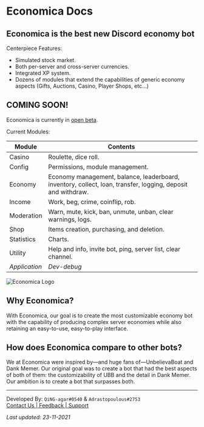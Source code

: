 # Economica Docs

## Economica is the best new Discord economy bot
Centerpiece Features:
- Simulated stock market.
- Both per-server and cross-server currencies.
- Integrated XP system.
- Dozens of modules that extend the capabilities of generic economy<br>
	aspects (Gifts, Auctions, Casino, Player Shops, etc...)

## COMING SOON!
Economica is currently in [open beta](https://discord.gg/EsZaEvNbds).

Current Modules:

| Module      | Contents |
| ------      | --------
| Casino      | Roulette, dice roll.
| Config      | Permissions, module management.
| Economy     | Economy management, balance, leaderboard, inventory, collect, loan, transfer, logging, deposit and withdraw.
| Income      | Work, beg, crime, coinflip, rob.
| Moderation  | Warn, mute, kick, ban, unmute, unban, clear warnings, logs.
| Shop        | Items creation, purchasing, and deletion.
| Statistics  | Charts.
| Utility     | Help and info, invite bot, ping, server list, clear channel.
|*Application*| *Dev-debug*

![Economica Logo](https://media.discordapp.net/attachments/796906162548637780/797184525330284655/ecnmca-logo2.png?width=200&height=200)

## Why Economica?
With Economica, our goal is to create the most customizable economy bot with the capability of producing complex server economies while also retaining an easy-to-use, easy-to-play interface.

## How does Economica compare to other bots?
We at Economica were inspired by—and huge fans of—UnbelievaBoat and Dank Memer. Our original goal was to create a bot that had the best aspects of both of them: the customizability of UBB and the detail in Dank Memer. Our ambition is to create a bot that surpasses both.

***

Developed By:
`QiNG-agar#0540` & `Adrastopoulous#2753`<br>
[Contact Us | Feedback | Support](https://discord.gg/EsZaEvNbds)

*Last updated: 23-11-2021*
